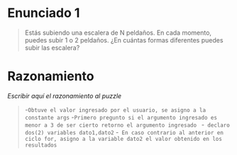 # Enunciado 1

> Estás subiendo una escalera de N peldaños. En cada momento, puedes subir 1 o 2 peldaños. ¿En cuántas formas diferentes puedes subir las escalera?

# Razonamiento

_Escribir aquí el razonamiento al puzzle_
> -`Obtuve el valor ingresado por el usuario, se asigno a la constante args`
> -`Primero pregunto si el argumento ingresado es menor a 3 de ser cierto retorno el argumento ingresado `
> -` declaro dos(2) variables dato1,dato2`
> -` En caso contrario al anterior en ciclo for, asigno a la variable dato2 el valor obtenido en los resultados`
